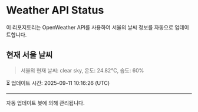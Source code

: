 
# Weather API Status

이 리포지토리는 OpenWeather API를 사용하여 서울의 날씨 정보를 자동으로 업데이트합니다.

## 현재 서울 날씨
> 서울의 현재 날씨: clear sky, 온도: 24.82°C, 습도: 60%

⏳ 업데이트 시간: 2025-09-11 10:16:26 (UTC)

---
자동 업데이트 봇에 의해 관리됩니다.
